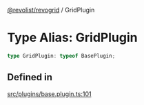 [@revolist/revogrid](README.md) / GridPlugin

# Type Alias: GridPlugin

```ts
type GridPlugin: typeof BasePlugin;
```

## Defined in

[src/plugins/base.plugin.ts:101](https://github.com/revolist/revogrid/blob/e4a447d6483665fe275065ba5ef60722f4635503/src/plugins/base.plugin.ts#L101)
